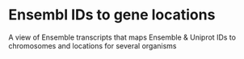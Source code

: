 # Ensembl IDs to gene locations
A view of Ensemble transcripts that maps Ensemble &amp; Uniprot IDs to chromosomes and locations for several organisms

